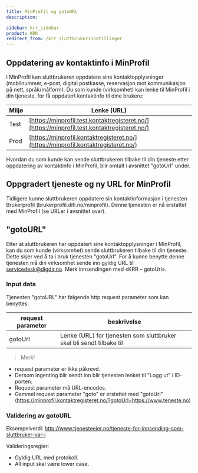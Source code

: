 ```yaml
---
title: MinProfil og gotoURL
description: 

sidebar: krr_sidebar
product: KRR
redirect_from: /krr_sluttbrukerinnstillinger
---
```



## Oppdatering av kontaktinfo i MinProfil

I MinProfil kan sluttbrukeren oppdatere sine kontaktopplysninger (mobilnummer, e-post, digital postkasse, reservasjon mot kommunikasjon på nett, språk/målform). Du som kunde (virksomhet) kan lenke til MinProfil i din tjeneste, for få oppdatert kontaktinfo til dine brukere:

| Miljø | Lenke (URL) |
|-|-|
| Test | [https://minprofil.test.kontaktregisteret.no/](https://minprofil.test.kontaktregisteret.no/) |
| Prod | [https://minprofil.kontaktregisteret.no/](https://minprofil.kontaktregisteret.no/) |

Hvordan du som kunde kan sende sluttbrukeren tilbake til din tjeneste etter oppdatering av kontaktinfo i MinProfil, blir omtalt i avsnittet "gotoUrl" under.


## Oppgradert tjeneste og ny URL for MinProfil

Tidligere kunne sluttbrukeren oppdatere sin kontaktinformasjon i tjenesten Brukerprofil (brukerprofil.difi.no/minprofil). Denne tjenesten er nå erstattet med MinProfil (se URLer i avsnittet over). 


## "gotoURL"

Etter at sluttbrukeren har oppdatert sine kontaktopplysninger i MinProfil, kan du som kunde (virksomhet) sende sluttbrukeren tilbake til din tjeneste. Dette skjer ved å ta i bruk tjenesten "gotoUrl". For å kunne benytte denne tjenesten må din virksomhet sende inn gyldig URL til servicedesk@digdir.no. Merk innsendingen med «KRR – gotoUrl». 


### Input data

Tjenesten "gotoURL" har følgende http request parameter som kan benyttes:

| request parameter | beskrivelse |
|-|-|
| gotoUrl | Lenke (URL) for tjenesten som sluttbruker skal bli sendt tilbake til |

> Merk! 
- request parameter er ikke påkrevd.
- Dersom ingenting blir sendt inn blir tjenesten lenket til "Logg ut" i ID-porten. 
- Request parameter må URL-encodes.
- Gammel request parameter "goto" er erstattet med "gotoUrl" (https://minprofil.kontaktregisteret.no/?gotoUrl=https://www.teneste.no)


### Validering av gotoURL

Eksempelverdi: http://www.tjenesteeier.no/tjeneste-for-innsending-som-sluttbruker-var-i

Valideringsregler:
- Gyldig URL med protokoll.
- All input skal være lower case. 
